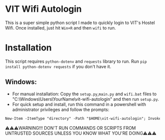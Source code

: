 # VIT Wifi Autologin
This is a super simple python script I made to quickly login to VIT's Hostel Wifi. Once installed, just hit ```Win+R``` and then ```wifi``` to run.
# Installation
This script requires ```python-dotenv``` and ```requests``` library to run. Run ```pip install python-dotenv requests``` if you don't have it. 

## Windows:
- For manual installation: Copy the ```setup.py```,```main.py``` and ```wifi.bat``` files to "C:\Windows\Users\YourName\vit-wifi-autologin\" and then run ```setup.py```.
- For quick setup and install, run this command in a powershell with administrator privileges and follow the prompts:
```ps
New-Item -ItemType "directory" -Path "$HOME\vit-wifi-autologin"; Invoke-WebRequest -Uri "https://github.com/Seudonym/vit-wifi-autologin/raw/master/main.py" -Outfile "$HOME\vit-wifi-autologin\main.py";  Invoke-WebRequest -Uri "https://github.com/Seudonym/vit-wifi-autologin/raw/master/setup.py" -Outfile "$HOME\vit-wifi-autologin\setup.py";  Invoke-WebRequest -Uri "https://github.com/Seudonym/vit-wifi-autologin/raw/master/wifi.bat" -Outfile "$HOME\wifi.bat"; python "$HOME\vit-wifi-autologin\setup.py"; rm "$HOME\vit-wifi-autologin\setup.py"
```
⚠️⚠️⚠️WARNING!!! DON'T RUN COMMANDS OR SCRIPTS FROM UNTRUSTED SOURCES UNLESS YOU KNOW WHAT YOU'RE DOING⚠️⚠️⚠️

